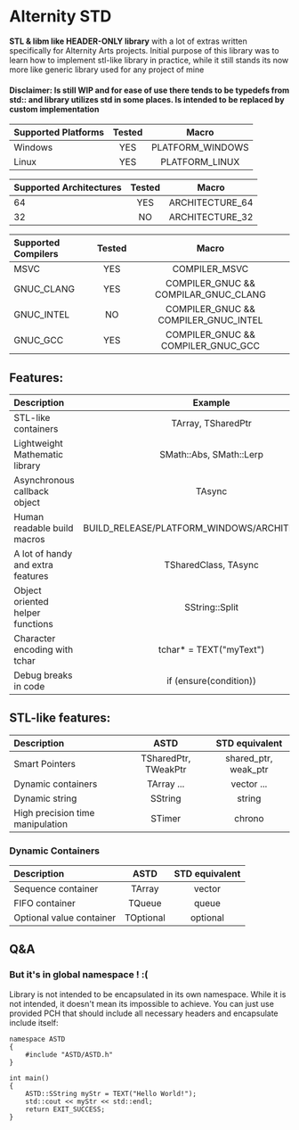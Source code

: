 # Alternity STD

**STL & libm like HEADER-ONLY library** with a lot of extras written specifically for Alternity Arts projects.
Initial purpose of this library was to learn how to implement stl-like library in practice, while it still stands its now more like generic library used for any project of mine

#### Disclaimer: Is still WIP and for ease of use there tends to be typedefs from std:: and library utilizes std in some places. Is intended to be replaced by custom implementation

| **Supported Platforms** | **Tested** | **Macro** |
|:-|:-:|:-:|
| Windows | YES | PLATFORM_WINDOWS |
| Linux | YES | PLATFORM_LINUX |

| **Supported Architectures** | **Tested** | **Macro** |
|:-|:-:|:-:|
| 64 | YES | ARCHITECTURE_64 |
| 32 | NO | ARCHITECTURE_32 |

| **Supported Compilers** | **Tested** | **Macro** |
|:-|:-:|:-:|
| MSVC | YES | COMPILER_MSVC |
| GNUC_CLANG | YES | COMPILER_GNUC && COMPILAR_GNUC_CLANG |
| GNUC_INTEL | NO | COMPILER_GNUC && COMPILER_GNUC_INTEL |
| GNUC_GCC | YES | COMPILER_GNUC && COMPILER_GNUC_GCC |

## Features:

| **Description**                     | **Example** |
|:------------------------------------|:-:|
| STL-like containers 	               | TArray, TSharedPtr 								|
| Lightweight Mathematic library			   | SMath::Abs, SMath::Lerp 							|
| Asynchronous callback object	 			   | TAsync				 							|
| Human readable build macros 				    | BUILD_RELEASE/PLATFORM_WINDOWS/ARCHITECTURE_32	|
| A lot of handy and extra features 		| TSharedClass, TAsync 								|
| Object oriented helper functions	 		| SString::Split		 							|
| Character encoding with tchar 			   | tchar* = TEXT("myText") 							|
| Debug breaks in code			 			         | if (ensure(condition)) 							|

## STL-like features:

| **Description** | **ASTD** | **STD equivalent** |
|:-|:-:|:-:|
| Smart Pointers							| TSharedPtr, TWeakPtr 				| shared_ptr, weak_ptr 	|
| Dynamic containers						| TArray ... 						| vector ...			|
| Dynamic string							| SString  							| string				|
| High precision time manipulation			| STimer  							| chrono				|

### Dynamic Containers

| **Description** | **ASTD** | **STD equivalent** |
|:-|:-:|:-:|
| Sequence container						| TArray 							| vector			|
| FIFO container 							| TQueue 							| queue				|
| Optional value container					| TOptional 						| optional			|

## Q&A
### But it's in global namespace ! :(
Library is not intended to be encapsulated in its own namespace. While it is not intended, it doesn't mean its impossible to achieve.
You can just use provided PCH that should include all necessary headers and encapsulate include itself:
```
namespace ASTD
{
    #include "ASTD/ASTD.h"
}

int main()
{
    ASTD::SString myStr = TEXT("Hello World!");
    std::cout << myStr << std::endl;
    return EXIT_SUCCESS;
}
```
